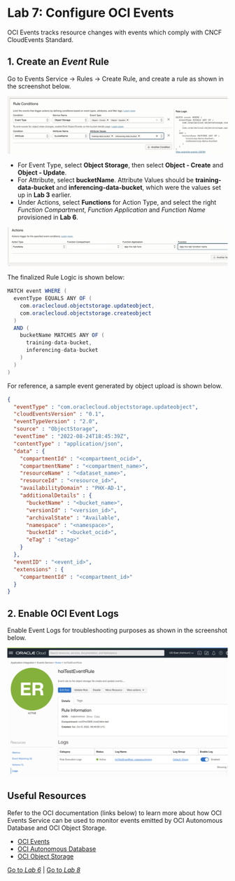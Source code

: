 Lab 7: Configure OCI Events
===

OCI Events tracks resource changes with events which comply with CNCF CloudEvents Standard. 

## 1. Create an *Event* Rule

Go to Events Service → Rules → Create Rule, and create a rule as shown in the screenshot below. 

![](./images/set-ev1.png)

   * For Event Type, select **Object Storage**, then select  **Object - Create** and **Object - Update**.
   * For Attribute, select **bucketName**. Attribute Values should be **training-data-bucket** and **inferencing-data-bucket**, which were the values set up in **Lab 3** earlier.
   * Under Actions, select **Functions** for Action Type, and select the right *Function Compartment*, *Function Application* and *Function Name* provisioned in **Lab 6**.

![](./images/set-ev3.png)

   The finalized Rule Logic is shown below:

   ```java
   MATCH event WHERE (
     eventType EQUALS ANY OF (
       com.oraclecloud.objectstorage.updateobject,
       com.oraclecloud.objectstorage.createobject
     )
     AND (
       bucketName MATCHES ANY OF (
         training-data-bucket,
         inferencing-data-bucket
       )
     )
   )
   ```

   For reference, a sample event generated by object upload is shown below.

   ```json
   {
     "eventType" : "com.oraclecloud.objectstorage.updateobject",
     "cloudEventsVersion" : "0.1",
     "eventTypeVersion" : "2.0",
     "source" : "ObjectStorage",
     "eventTime" : "2022-08-24T18:45:39Z",
     "contentType" : "application/json",
     "data" : {
       "compartmentId" : "<compartment_ocid>",
       "compartmentName" : "<compartment_name>",
       "resourceName" : "<dataset_name>",
       "resourceId" : "<resource_id>",
       "availabilityDomain" : "PHX-AD-1",
       "additionalDetails" : {
         "bucketName" : "<bucket_name>",
         "versionId" : "<version_id>",
         "archivalState" : "Available",
         "namespace" : "<namespace>",
         "bucketId" : "<bucket_ocid>",
         "eTag" : "<etag>"
       }
     },
     "eventID" : "<event_id>",
     "extensions" : {
       "compartmentId" : "<compartment_id>"
     }
   }
   ```

## 2. Enable OCI Event Logs

Enable Event Logs for troubleshooting purposes as shown in the screenshot below.

![](./images/set-ev2.png)

## Useful Resources
Refer to the OCI documentation (links below) to learn more about how OCI Events Service can be used to monitor events emitted by OCI Autonomous Database and OCI Object Storage.

- [OCI Events](https://docs.oracle.com/en-us/iaas/Content/Events/Concepts/eventsoverview.htm)
- [OCI Autonomous Database](https://docs.oracle.com/en-us/iaas/Content/Events/Reference/eventsproducers.htm#dbaasevents__AutoDB)
- [OCI Object Storage](https://docs.oracle.com/en-us/iaas/Content/Events/Reference/eventsproducers.htm#ObjectStor__bucket)

[Go to *Lab 6*](#prev) | [Go to *Lab 8*](#next)

